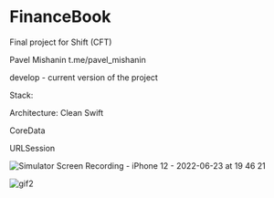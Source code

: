 # FinanceBook

Final project for Shift (CFT)

Pavel Mishanin t.me/pavel_mishanin

develop - current version of the project


Stack:

Architecture: Clean Swift

CoreData

URLSession

![Simulator Screen Recording - iPhone 12 - 2022-06-23 at 19 46 21](https://user-images.githubusercontent.com/87460819/175301867-0f7b384e-825b-4d10-a3a9-e8675e8d8e8b.gif)

![gif2](https://user-images.githubusercontent.com/87460819/175302470-b52a5643-5e35-41f2-b524-0aeb3d83e182.gif)

